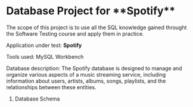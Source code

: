 <h1> Database Project for **Spotify** </h1>

The scope of this project is to use all the SQL knowledge gained throught the Software Testing course and apply them in practice.

Application under test: **Spotify**

Tools used: MySQL Workbench

Database description: The Spotify database is designed to manage and organize various aspects of a music streaming service, including information about users, artists, albums, songs, playlists, and the relationships between these entities. 

1. Database Schema
   
